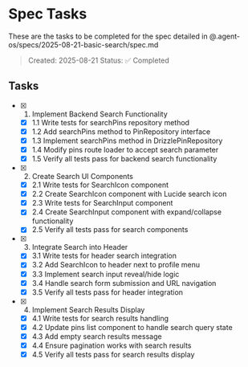 # Spec Tasks

These are the tasks to be completed for the spec detailed in @.agent-os/specs/2025-08-21-basic-search/spec.md

> Created: 2025-08-21
> Status: ✅ Completed

## Tasks

- [x] 1. Implement Backend Search Functionality
  - [x] 1.1 Write tests for searchPins repository method
  - [x] 1.2 Add searchPins method to PinRepository interface
  - [x] 1.3 Implement searchPins method in DrizzlePinRepository
  - [x] 1.4 Modify pins route loader to accept search parameter
  - [x] 1.5 Verify all tests pass for backend search functionality

- [x] 2. Create Search UI Components
  - [x] 2.1 Write tests for SearchIcon component
  - [x] 2.2 Create SearchIcon component with Lucide search icon
  - [x] 2.3 Write tests for SearchInput component
  - [x] 2.4 Create SearchInput component with expand/collapse functionality
  - [x] 2.5 Verify all tests pass for search components

- [x] 3. Integrate Search into Header
  - [x] 3.1 Write tests for header search integration
  - [x] 3.2 Add SearchIcon to header next to profile menu
  - [x] 3.3 Implement search input reveal/hide logic
  - [x] 3.4 Handle search form submission and URL navigation
  - [x] 3.5 Verify all tests pass for header integration

- [x] 4. Implement Search Results Display
  - [x] 4.1 Write tests for search results handling
  - [x] 4.2 Update pins list component to handle search query state
  - [x] 4.3 Add empty search results message
  - [x] 4.4 Ensure pagination works with search results
  - [x] 4.5 Verify all tests pass for search results display